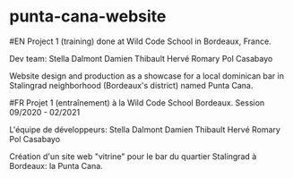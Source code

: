 # punta-cana-website

#EN
Project 1 (training) done at Wild Code School in Bordeaux, France.

Dev team:
	Stella Dalmont
	Damien Thibault
	Hervé Romary
	Pol Casabayo
	
Website design and production as a showcase for a local dominican bar in Stalingrad neighborhood (Bordeaux's district) named Punta Cana.

#FR
Projet 1 (entraînement) à la Wild Code School Bordeaux. Session 09/2020 - 02/2021

L'équipe de développeurs:
	Stella Dalmont
	Damien Thibault
	Hervé Romary
	Pol Casabayo
	
Création d'un site web "vitrine" pour le bar du quartier Stalingrad à Bordeaux: la Punta Cana.
